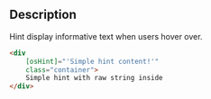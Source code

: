 ## Description

Hint display informative text when users hover over.

```html
<div
    [osHint]="'Simple hint content!'"
    class="container">
    Simple hint with raw string inside
</div>
```
